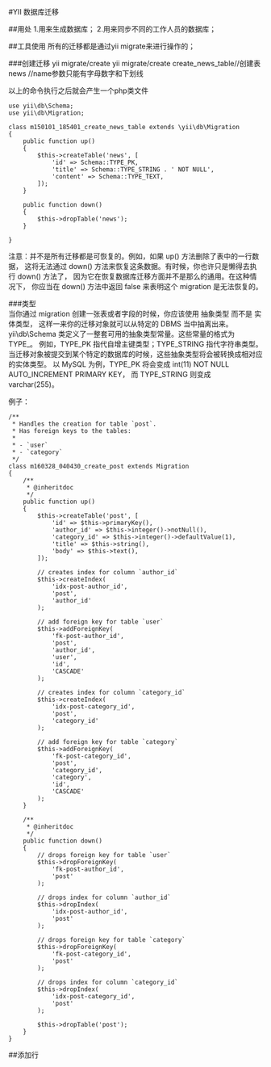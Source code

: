 #YII 数据库迁移

##用处
1.用来生成数据库；
2.用来同步不同的工作人员的数据库；

##工具使用
所有的迁移都是通过yii migrate来进行操作的；

###创建迁移
	yii migrate/create <name>
	yii migrate/create create_news_table//创建表news
	//name参数只能有字母数字和下划线

以上的命令执行之后就会产生一个php类文件

	use yii\db\Schema;
	use yii\db\Migration;
	
	class m150101_185401_create_news_table extends \yii\db\Migration
	{
	    public function up()
	    {
	        $this->createTable('news', [
	            'id' => Schema::TYPE_PK,
	            'title' => Schema::TYPE_STRING . ' NOT NULL',
	            'content' => Schema::TYPE_TEXT,
	        ]);
	    }
	
	    public function down()
	    {
	        $this->dropTable('news');
	    }
	
	}
	
注意：并不是所有迁移都是可恢复的。例如，如果 up() 方法删除了表中的一行数据， 这将无法通过 down() 方法来恢复这条数据。有时候，你也许只是懒得去执行 down() 方法了， 因为它在恢复数据库迁移方面并不是那么的通用。在这种情况下， 你应当在 down() 方法中返回 false 来表明这个 migration 是无法恢复的。

###类型  
当你通过 migration 创建一张表或者字段的时候，你应该使用 抽象类型 而不是 实体类型， 这样一来你的迁移对象就可以从特定的 DBMS 当中抽离出来。 yii\db\Schema 类定义了一整套可用的抽象类型常量。这些常量的格式为 TYPE_<Name>。 例如，TYPE_PK 指代自增主键类型；TYPE_STRING 指代字符串类型。 当迁移对象被提交到某个特定的数据库的时候，这些抽象类型将会被转换成相对应的实体类型。 以 MySQL 为例，TYPE_PK 将会变成 int(11) NOT NULL AUTO_INCREMENT PRIMARY KEY， 而 TYPE_STRING 则变成 varchar(255)。


例子：  

	/**
	 * Handles the creation for table `post`.
	 * Has foreign keys to the tables:
	 *
	 * - `user`
	 * - `category`
	 */
	class m160328_040430_create_post extends Migration
	{
	    /**
	     * @inheritdoc
	     */
	    public function up()
	    {
	        $this->createTable('post', [
	            'id' => $this->primaryKey(),
	            'author_id' => $this->integer()->notNull(),
	            'category_id' => $this->integer()->defaultValue(1),
	            'title' => $this->string(),
	            'body' => $this->text(),
	        ]);
	
	        // creates index for column `author_id`
	        $this->createIndex(
	            'idx-post-author_id',
	            'post',
	            'author_id'
	        );
	
	        // add foreign key for table `user`
	        $this->addForeignKey(
	            'fk-post-author_id',
	            'post',
	            'author_id',
	            'user',
	            'id',
	            'CASCADE'
	        );
	
	        // creates index for column `category_id`
	        $this->createIndex(
	            'idx-post-category_id',
	            'post',
	            'category_id'
	        );
	
	        // add foreign key for table `category`
	        $this->addForeignKey(
	            'fk-post-category_id',
	            'post',
	            'category_id',
	            'category',
	            'id',
	            'CASCADE'
	        );
	    }
	
	    /**
	     * @inheritdoc
	     */
	    public function down()
	    {
	        // drops foreign key for table `user`
	        $this->dropForeignKey(
	            'fk-post-author_id',
	            'post'
	        );
	
	        // drops index for column `author_id`
	        $this->dropIndex(
	            'idx-post-author_id',
	            'post'
	        );
	
	        // drops foreign key for table `category`
	        $this->dropForeignKey(
	            'fk-post-category_id',
	            'post'
	        );
	
	        // drops index for column `category_id`
	        $this->dropIndex(
	            'idx-post-category_id',
	            'post'
	        );
	
	        $this->dropTable('post');
	    }
	}
	
	
##添加行

